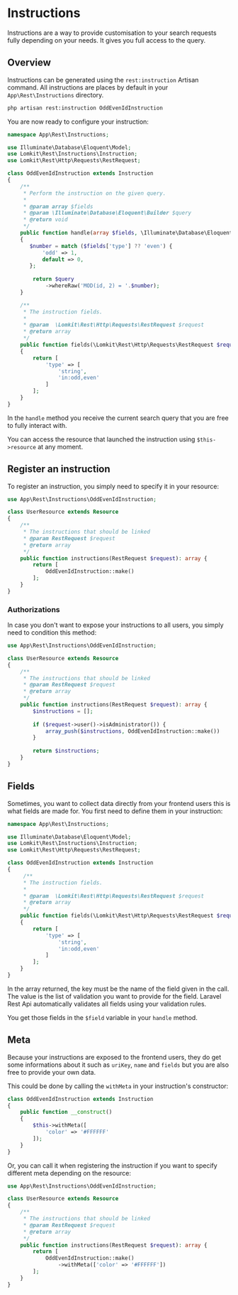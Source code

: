 # Instructions

Instructions are a way to provide customisation to your search requests fully depending on your needs. It gives you full access to the query.

## Overview

Instructions can be generated using the `rest:instruction` Artisan command. All instructions are places by default in your `App\Rest\Instructions` directory.

```bash
php artisan rest:instruction OddEvenIdInstruction
```

You are now ready to configure your instruction:

```php
namespace App\Rest\Instructions;

use Illuminate\Database\Eloquent\Model;
use Lomkit\Rest\Instructions\Instruction;
use Lomkit\Rest\Http\Requests\RestRequest;

class OddEvenIdInstruction extends Instruction
{
    /**
     * Perform the instruction on the given query.
     *
     * @param array $fields
     * @param \Illuminate\Database\Eloquent\Builder $query
     * @return void
     */
    public function handle(array $fields, \Illuminate\Database\Eloquent\Builder $query)
    {
       $number = match ($fields['type'] ?? 'even') {
           'odd' => 1,
           default => 0,
       };
        
        return $query
            ->whereRaw('MOD(id, 2) = '.$number);
    }

    /**
     * The instruction fields.
     *
     * @param  \Lomkit\Rest\Http\Requests\RestRequest $request
     * @return array
     */
    public function fields(\Lomkit\Rest\Http\Requests\RestRequest $request): array
    {
        return [
            'type' => [
                'string',
                'in:odd,even'
            ]
        ];
    }
}
```

In the `handle` method you receive the current search query that you are free to fully interact with.

You can access the resource that launched the instruction using `$this->resource` at any moment.

## Register an instruction

To register an instruction, you simply need to specify it in your resource:

```php
use App\Rest\Instructions\OddEvenIdInstruction;

class UserResource extends Resource
{
    /**
     * The instructions that should be linked
     * @param RestRequest $request
     * @return array
     */
    public function instructions(RestRequest $request): array {
        return [
            OddEvenIdInstruction::make()
        ];
    }
}
```

### Authorizations

In case you don't want to expose your instructions to all users, you simply need to condition this method:

```php
use App\Rest\Instructions\OddEvenIdInstruction;

class UserResource extends Resource
{
    /**
     * The instructions that should be linked
     * @param RestRequest $request
     * @return array
     */
    public function instructions(RestRequest $request): array {
        $instructions = [];
        
        if ($request->user()->isAdministrator()) {
            array_push($instructions, OddEvenIdInstruction::make())
        }
    
        return $instructions;
    }
}
```

## Fields

Sometimes, you want to collect data directly from your frontend users this is what fields are made for. You first need to define them in your instruction:

```php
namespace App\Rest\Instructions;

use Illuminate\Database\Eloquent\Model;
use Lomkit\Rest\Instructions\Instruction;
use Lomkit\Rest\Http\Requests\RestRequest;

class OddEvenIdInstruction extends Instruction
{
     /**
     * The instruction fields.
     *
     * @param  \Lomkit\Rest\Http\Requests\RestRequest $request
     * @return array
     */
    public function fields(\Lomkit\Rest\Http\Requests\RestRequest $request)
    {
        return [
            'type' => [
                'string',
                'in:odd,even'
            ]
        ];
    }
}
```

In the array returned, the key must be the name of the field given in the call. The value is the list of validation you want to provide for the field.
Laravel Rest Api automatically validates all fields using your validation rules.

You get those fields in the `$field` variable in your `handle` method.

## Meta

Because your instructions are exposed to the frontend users, they do get some informations about it such as `uriKey`, `name` and `fields` but you are also free to provide your own data.

This could be done by calling the `withMeta` in your instruction's constructor:

```php
class OddEvenIdInstruction extends Instruction
{
    public function __construct()
    {
        $this->withMeta([
            'color' => '#FFFFFF'
        ]);
    }
}
```

Or, you can call it when registering the instruction if you want to specify different meta depending on the resource:

```php
use App\Rest\Instructions\OddEvenIdInstruction;

class UserResource extends Resource
{
    /**
     * The instructions that should be linked
     * @param RestRequest $request
     * @return array
     */
    public function instructions(RestRequest $request): array {
        return [
            OddEvenIdInstruction::make()
                ->withMeta(['color' => '#FFFFFF'])
        ];
    }
}
```
